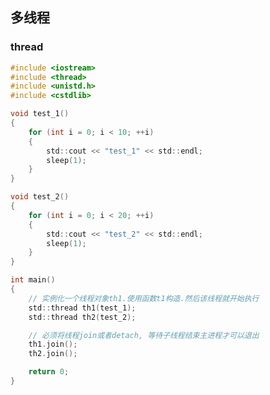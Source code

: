 <!--
 * @Description: 
 * @Version: 1.0
 * @Author: DaLao
 * @Email: dalao@xxx.com
 * @Date: 2022-09-11 22:52:32
 * @LastEditors: daLao
 * @LastEditTime: 2022-09-13 23:25:17
-->

## 多线程


### thread

```c
#include <iostream>
#include <thread>
#include <unistd.h>
#include <cstdlib>

void test_1()
{
    for (int i = 0; i < 10; ++i)
    {
        std::cout << "test_1" << std::endl;
        sleep(1);
    }
}

void test_2()
{
    for (int i = 0; i < 20; ++i)
    {
        std::cout << "test_2" << std::endl;
        sleep(1);
    }
}

int main()
{   
    // 实例化一个线程对象th1.使用函数t1构造.然后该线程就开始执行
    std::thread th1(test_1); 
    std::thread th2(test_2);

    // 必须将线程join或者detach, 等待子线程结束主进程才可以退出
    th1.join();
    th2.join();

    return 0;
}
```
